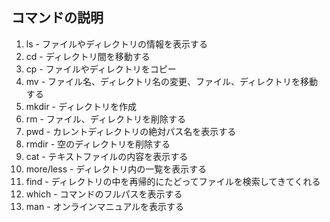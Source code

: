 ## コマンドの説明

1. ls - ファイルやディレクトリの情報を表示する
1. cd - ディレクトリ間を移動する
1. cp - ファイルやディレクトリをコピー
1. mv - ファイル名、ディレクトリ名の変更、ファイル、ディレクトリを移動する
1. mkdir - ディレクトリを作成
1. rm - ファイル、ディレクトリを削除する
1. pwd - カレントディレクトリの絶対パス名を表示する
1. rmdir - 空のディレクトリを削除する
1. cat - テキストファイルの内容を表示する
1. more/less - ディレクトリ内の一覧を表示する
1. find - ディレクトリの中を再帰的にたどってファイルを検索してきてくれる
1. which - コマンドのフルパスを表示する
1. man - オンラインマニュアルを表示する
